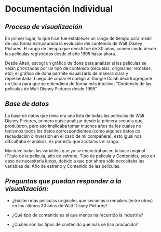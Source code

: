 # Documentación Individual

## *Proceso de visualización*


En primer lugar, lo que hice fue establecer un rango de tiempo para medir de una forma estructurada la evolución del contenido de Walt Disney Pictures. El rango de tiempo que decidí fue de 30 años, comenzando desde las películas registradas desde el año 1995 hasta ahora. 

Desde Altair, escogí un gráfico de dona para analizar si las películas se veían priorizadas por un tipo de contenido (secuelas, originales, remakes, etc), el gráfico de dona permite visualizarlo de manera clara y representada. Luego de copiar el código al Google Colab decidí agregarle un título para que se entendiera de forma más intuitiva: “Contenido de las películas de Walt Disney Pictures desde 1995”. 

## *Base de datos*
La base de datos que tenía era una lista de todas las películas de Walt Disney Pictures, primero quise analizar desde la primera secuela que produjeron, pero eso implicaba tomar muchos años de los cuales no teníamos todos los datos correspondientes (como algunos datos de recaudación o inversión en el caso de mi compañera), esto igual nos dificultaba el análisis, es por esto que acotamos el rango. 

Mantuve todas las variables que ya se encontraban en la base original (Título de la película, año de estreno, Tipo de película y Contenido), solo en caso de necesitarla luego, debido a que por ahora sólo necesitaba las variables de: Año de estreno y Contenido de las películas.

## *Preguntas que puedan responder a la visualización:*

- ¿Existen más películas originales que secuelas o remakes (entre otros) en los últimos 30 años de Walt Disney Pictures?

- ¿Qué tipo de contenido es al que menos ha recurrido la industria?  

- ¿Cuáles son los tipos de contenido que más se han producido?
